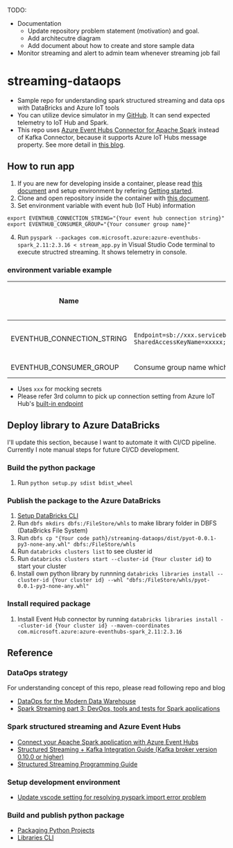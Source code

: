 TODO: 
- Documentation
    - Update repository problem statement (motivation) and goal.
    - Add architecutre diagram
    - Add document about how to create and store sample data
- Monitor streaming and alert to admin team whenever streaming job fail

# streaming-dataops
- Sample repo for understanding spark structured streaming and data ops with DataBricks and Azure IoT tools
- You can utilize device simulator in my [GitHub](https://github.com/NT-D/streaming-dataops-device). It can send expected telemetry to IoT Hub and Spark.
- This repo uses [Azure Event Hubs Connector for Apache Spark](https://github.com/Azure/azure-event-hubs-spark) instead of Kafka Connector, because it supports Azure IoT Hubs message property. See more detail in [this blog](https://medium.com/@masayukiota/comparison-kafka-or-event-hubs-connector-to-consume-streaming-data-from-databricks-in-iot-scenario-5053a3d85f4f).

## How to run app
1. If you are new for developing inside a container, please read [this document](https://code.visualstudio.com/docs/remote/containers) and setup environment by refering [Getting started](https://code.visualstudio.com/docs/remote/containers#_getting-started).
1. Clone and open repository inside the container with [this document](https://code.visualstudio.com/docs/remote/containers#_quick-start-open-a-git-repository-or-github-pr-in-an-isolated-container-volume).
1. Set environment variable with event hub (IoT Hub) information
```shell
export EVENTHUB_CONNECTION_STRING="{Your event hub connection string}"
export EVENTHUB_CONSUMER_GROUP="{Your consumer group name}"
```
4. Run `pyspark --packages com.microsoft.azure:azure-eventhubs-spark_2.11:2.3.16 < stream_app.py` in Visual Studio Code terminal to execute structred streaming. It shows telemetry in console.

### environment variable example
|Name|Example|IoT Hub Build-in endpoints name|
|--|--|--|
|EVENTHUB_CONNECTION_STRING|`Endpoint=sb://xxx.servicebus.windows.net/;  SharedAccessKeyName=xxxxx;SharedAccessKey=xxx;EntityPath=xxxx`|Event Hub-compatible endpoint|
|EVENTHUB_CONSUMER_GROUP|Consume group name which you created. Default is `$Default`|Consumer Groups|

- Uses `xxx` for mocking secrets
- Please refer 3rd column to pick up connection setting from Azure IoT Hub's [built-in endpoint](https://docs.microsoft.com/en-us/azure/iot-hub/iot-hub-devguide-messages-read-builtin)

## Deploy library to Azure DataBricks
I'll update this section, because I want to automate it with CI/CD pipeline. Currently I note manual steps for future CI/CD development.

### Build the python package
1. Run `python setup.py sdist bdist_wheel`

### Publish the package to the Azure DataBricks
1. [Setup DataBricks CLI](https://docs.databricks.com/dev-tools/cli/index.html)
1. Run `dbfs mkdirs dbfs:/FileStore/whls` to make library folder in DBFS (DataBricks File System)
1. Run `dbfs cp "{Your code path}/streaming-dataops/dist/pyot-0.0.1-py3-none-any.whl" dbfs:/FileStore/whls`
1. Run `databricks clusters list` to see cluster id
1. Run `databricks clusters start --cluster-id {Your cluster id}` to start your cluster
1. Install own python library by runnning `databricks libraries install --cluster-id {Your cluster id} --whl "dbfs:/FileStore/whls/pyot-0.0.1-py3-none-any.whl"`

### Install required package
1. Install Event Hub connector by running `databricks libraries install --cluster-id {Your cluster id} --maven-coordinates com.microsoft.azure:azure-eventhubs-spark_2.11:2.3.16`

## Reference
### DataOps strategy
For understanding concept of this repo, please read following repo and blog
- [DataOps for the Modern Data Warehouse](https://github.com/Azure-Samples/modern-data-warehouse-dataops)
- [Spark Streaming part 3: DevOps, tools and tests for Spark applications](https://www.adaltas.com/en/2019/06/19/spark-devops-tools-test/)

### Spark structured streaming and Azure Event Hubs
- [Connect your Apache Spark application with Azure Event Hubs](https://docs.microsoft.com/en-us/azure/event-hubs/event-hubs-kafka-spark-tutorial)
- [Structured Streaming + Kafka Integration Guide (Kafka broker version 0.10.0 or higher)](https://spark.apache.org/docs/latest/structured-streaming-kafka-integration.html)
- [Structured Streaming Programming Guide](http://spark.apache.org/docs/latest/structured-streaming-programming-guide.html)

### Setup development environment
- [Update vscode setting for resolving pyspark import error problem](https://stackoverflow.com/questions/40163106/cannot-find-col-function-in-pyspark)

### Build and publish python package
- [Packaging Python Projects](https://packaging.python.org/tutorials/packaging-projects/)
- [Libraries CLI](https://docs.microsoft.com/en-us/azure/databricks/dev-tools/cli/libraries-cli)